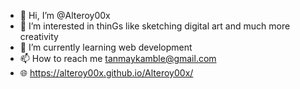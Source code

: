 - 👋 Hi, I’m @Alteroy00x
- 👀 I’m interested in thinGs like sketching digital art and much more creativity
- 🌱 I’m currently learning web development
- 📫 How to reach me tanmaykamble@gmail.com
- 🌐 https://alteroy00x.github.io/Alteroy00x/
<!---
Alteroy00x/Alteroy00x is a ✨ special ✨ repository because its `README.md` (this file) appears on your GitHub profile.
You can click the Preview link to take a look at your changes.
--->
